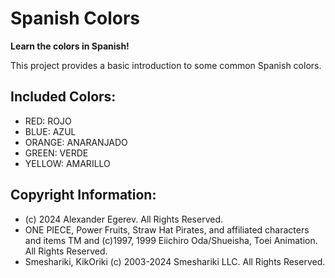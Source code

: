 # Spanish Colors

**Learn the colors in Spanish!**

This project provides a basic introduction to some common Spanish colors.

## Included Colors:
* RED: ROJO 
* BLUE: AZUL
* ORANGE: ANARANJADO
* GREEN: VERDE
* YELLOW: AMARILLO

## Copyright Information:
* (c) 2024 Alexander Egerev. All Rights Reserved.
* ONE PIECE, Power Fruits, Straw Hat Pirates, and affiliated characters and items TM and (c)1997, 1999 Eiichiro Oda/Shueisha, Toei Animation. All Rights Reserved.
* Smeshariki, KikOriki (c) 2003-2024 Smeshariki LLC. All Rights Reserved.
